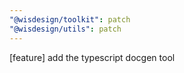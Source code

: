 ```yaml
---
"@wisdesign/toolkit": patch
"@wisdesign/utils": patch
---
```


[feature] add the typescript docgen tool

